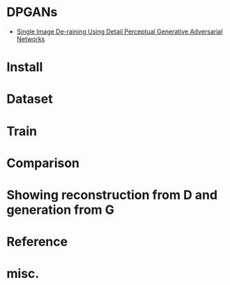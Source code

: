 # DPGANs
- [Single Image De-raining Using Detail Perceptual Generative Adversarial Networks]()
# Install

# Dataset


# Train






# Comparison

# Showing reconstruction from D and generation from G



# Reference

# misc.

